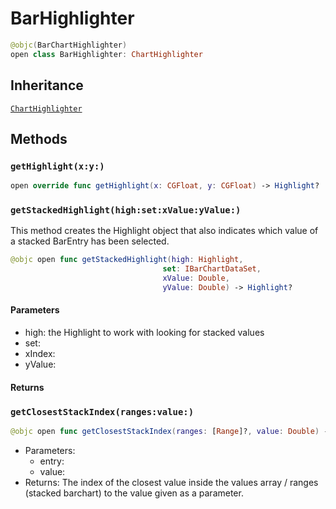 # BarHighlighter

``` swift
@objc(BarChartHighlighter)
open class BarHighlighter: ChartHighlighter
```

## Inheritance

[`ChartHighlighter`](/ChartHighlighter)

## Methods

### `getHighlight(x:y:)`

``` swift
open override func getHighlight(x: CGFloat, y: CGFloat) -> Highlight?
```

### `getStackedHighlight(high:set:xValue:yValue:)`

This method creates the Highlight object that also indicates which value of a stacked BarEntry has been selected.

``` swift
@objc open func getStackedHighlight(high: Highlight,
                                  set: IBarChartDataSet,
                                  xValue: Double,
                                  yValue: Double) -> Highlight?
```

#### Parameters

  - high: the Highlight to work with looking for stacked values
  - set:
  - xIndex:
  - yValue:

#### Returns

### `getClosestStackIndex(ranges:value:)`

``` swift
@objc open func getClosestStackIndex(ranges: [Range]?, value: Double) -> Int
```

  - Parameters:
      - entry:
      - value:
  - Returns: The index of the closest value inside the values array / ranges (stacked barchart) to the value given as a parameter.
